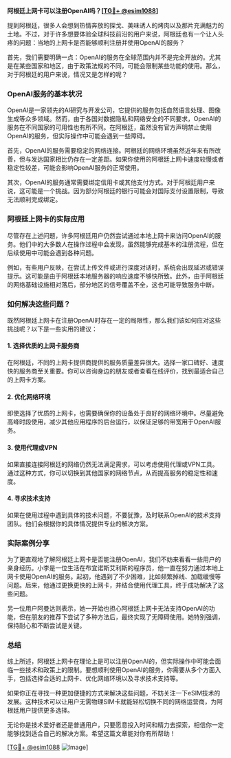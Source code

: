 **阿根廷上网卡可以注册OpenAI吗？[[TG💪+ @esim1088](https://t.me/s/esim1088)]**

提到阿根廷，很多人会想到热情奔放的探戈、美味诱人的烤肉以及那片充满魅力的土地。不过，对于许多想要体验全球科技前沿的用户来说，阿根廷也有一个让人头疼的问题：当地的上网卡是否能够顺利注册并使用OpenAI的服务？

首先，我们需要明确一点：OpenAI的服务在全球范围内并不是完全开放的。尤其是在某些国家和地区，由于政策法规的不同，可能会限制某些功能的使用。那么，对于阿根廷的用户来说，情况又是怎样的呢？

### OpenAI服务的基本状况

OpenAI是一家领先的AI研究与开发公司，它提供的服务包括自然语言处理、图像生成等众多领域。然而，由于各国对数据隐私和网络安全的不同要求，OpenAI的服务在不同国家的可用性也有所不同。在阿根廷，虽然没有官方声明禁止使用OpenAI的服务，但实际操作中可能会遇到一些障碍。

首先，OpenAI的服务需要稳定的网络连接。阿根廷的网络环境虽然近年来有所改善，但与发达国家相比仍存在一定差距。如果你使用的阿根廷上网卡速度较慢或者稳定性较差，可能会影响OpenAI服务的正常使用。

其次，OpenAI的服务通常需要绑定信用卡或其他支付方式。对于阿根廷用户来说，这可能是一个挑战。因为部分阿根廷的银行可能会对国际支付设置限制，导致无法顺利完成绑定。

### 阿根廷上网卡的实际应用

尽管存在上述问题，许多阿根廷用户仍然尝试通过本地上网卡来访问OpenAI的服务。他们中的大多数人在操作过程中会发现，虽然能够完成基本的注册流程，但在后续使用中可能会遇到各种问题。

例如，有些用户反映，在尝试上传文件或进行深度对话时，系统会出现延迟或错误提示。这可能是由于阿根廷本地服务器的响应速度不够快所致。此外，由于阿根廷的网络基础设施相对落后，部分地区的信号覆盖不全，这也可能导致服务中断。

### 如何解决这些问题？

既然阿根廷上网卡在注册OpenAI时存在一定的局限性，那么我们该如何应对这些挑战呢？以下是一些实用的建议：

#### 1. **选择优质的上网卡服务商**
   在阿根廷，不同的上网卡提供商提供的服务质量差异很大。选择一家口碑好、速度快的服务商至关重要。你可以咨询身边的朋友或者查看在线评价，找到最适合自己的上网卡方案。

#### 2. **优化网络环境**
   即使选择了优质的上网卡，也需要确保你的设备处于良好的网络环境中。尽量避免高峰时段使用，减少其他应用程序的后台运行，以保证足够的带宽用于OpenAI服务。

#### 3. **使用代理或VPN**
   如果直接连接阿根廷的网络仍然无法满足需求，可以考虑使用代理或VPN工具。通过这种方式，你可以切换到其他国家的网络节点，从而提高服务的稳定性和速度。

#### 4. **寻求技术支持**
   如果在使用过程中遇到具体的技术问题，不要犹豫，及时联系OpenAI的技术支持团队。他们会根据你的具体情况提供专业的解决方案。

### 实际案例分享

为了更直观地了解阿根廷上网卡是否能注册OpenAI，我们不妨来看看一些用户的亲身经历。小李是一位生活在布宜诺斯艾利斯的程序员，他一直在努力通过本地上网卡使用OpenAI的服务。起初，他遇到了不少困难，比如频繁掉线、加载缓慢等问题。后来，他通过更换更快的上网卡，并结合使用代理工具，终于成功解决了这些问题。

另一位用户阿曼达则表示，她一开始也担心阿根廷上网卡无法支持OpenAI的功能，但在朋友的推荐下尝试了多种方法后，最终实现了无障碍使用。她特别强调，保持耐心和不断尝试是关键。

### 总结

综上所述，阿根廷上网卡在理论上是可以注册OpenAI的，但实际操作中可能会面临一些技术和政策上的限制。要想顺利使用OpenAI的服务，你需要从多个方面入手，包括选择合适的上网卡、优化网络环境以及寻求技术支持等。

如果你正在寻找一种更加便捷的方式来解决这些问题，不妨关注一下eSIM技术的发展。这种技术可以让用户无需物理SIM卡就能轻松切换不同的网络运营商，为阿根廷用户提供更多选择。

无论你是技术爱好者还是普通用户，只要愿意投入时间和精力去探索，相信你一定能够找到适合自己的解决方案。希望这篇文章能对你有所帮助！

[[TG💪+ @esim1088](https://t.me/s/esim1088) ![Image](https://i.postimg.cc/4NQfJmqS/Snipaste-2025-05-13-00-14-12.png)]